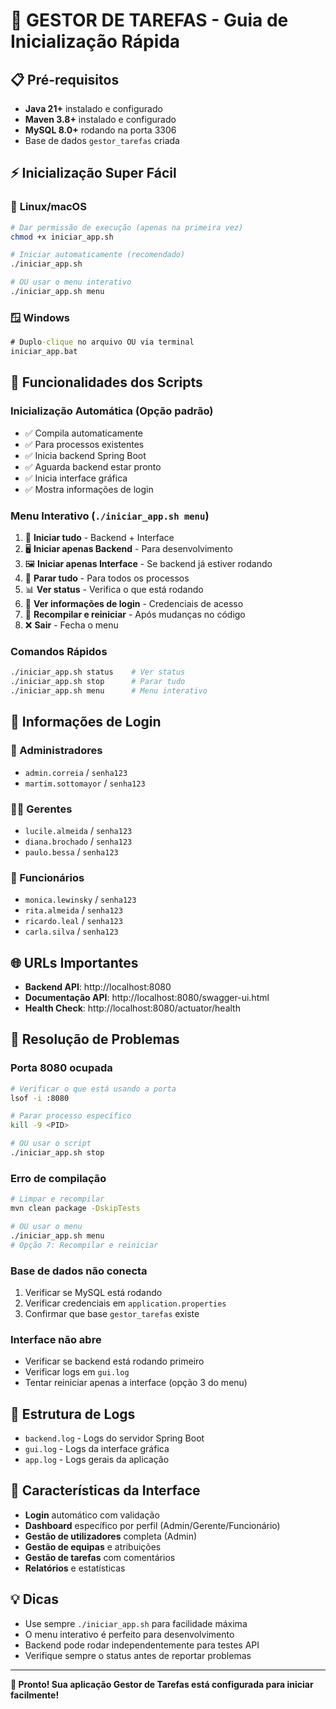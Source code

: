# 🚀 GESTOR DE TAREFAS - Guia de Inicialização Rápida

## 📋 Pré-requisitos
- **Java 21+** instalado e configurado
- **Maven 3.8+** instalado e configurado  
- **MySQL 8.0+** rodando na porta 3306
- Base de dados `gestor_tarefas` criada

## ⚡ Inicialização Super Fácil

### 🐧 **Linux/macOS**
```bash
# Dar permissão de execução (apenas na primeira vez)
chmod +x iniciar_app.sh

# Iniciar automaticamente (recomendado)
./iniciar_app.sh

# OU usar o menu interativo
./iniciar_app.sh menu
```

### 🪟 **Windows**
```cmd
# Duplo-clique no arquivo OU via terminal
iniciar_app.bat
```

## 🎯 **Funcionalidades dos Scripts**

### **Inicialização Automática** (Opção padrão)
- ✅ Compila automaticamente
- ✅ Para processos existentes  
- ✅ Inicia backend Spring Boot
- ✅ Aguarda backend estar pronto
- ✅ Inicia interface gráfica
- ✅ Mostra informações de login

### **Menu Interativo** (`./iniciar_app.sh menu`)
1. 🚀 **Iniciar tudo** - Backend + Interface
2. 🖥️ **Iniciar apenas Backend** - Para desenvolvimento
3. 🖼️ **Iniciar apenas Interface** - Se backend já estiver rodando
4. 🛑 **Parar tudo** - Para todos os processos
5. 📊 **Ver status** - Verifica o que está rodando
6. 👤 **Ver informações de login** - Credenciais de acesso
7. 🔄 **Recompilar e reiniciar** - Após mudanças no código
8. ❌ **Sair** - Fecha o menu

### **Comandos Rápidos**
```bash
./iniciar_app.sh status    # Ver status
./iniciar_app.sh stop      # Parar tudo
./iniciar_app.sh menu      # Menu interativo
```

## 👤 **Informações de Login**

### **👑 Administradores**
- `admin.correia` / `senha123`
- `martim.sottomayor` / `senha123`

### **👨‍💼 Gerentes** 
- `lucile.almeida` / `senha123`
- `diana.brochado` / `senha123`
- `paulo.bessa` / `senha123`

### **👥 Funcionários**
- `monica.lewinsky` / `senha123`
- `rita.almeida` / `senha123`
- `ricardo.leal` / `senha123`
- `carla.silva` / `senha123`

## 🌐 **URLs Importantes**
- **Backend API**: http://localhost:8080
- **Documentação API**: http://localhost:8080/swagger-ui.html
- **Health Check**: http://localhost:8080/actuator/health

## 🔧 **Resolução de Problemas**

### **Porta 8080 ocupada**
```bash
# Verificar o que está usando a porta
lsof -i :8080

# Parar processo específico
kill -9 <PID>

# OU usar o script
./iniciar_app.sh stop
```

### **Erro de compilação**
```bash
# Limpar e recompilar
mvn clean package -DskipTests

# OU usar o menu
./iniciar_app.sh menu
# Opção 7: Recompilar e reiniciar
```

### **Base de dados não conecta**
1. Verificar se MySQL está rodando
2. Verificar credenciais em `application.properties`
3. Confirmar que base `gestor_tarefas` existe

### **Interface não abre**
- Verificar se backend está rodando primeiro
- Verificar logs em `gui.log`
- Tentar reiniciar apenas a interface (opção 3 do menu)

## 📁 **Estrutura de Logs**
- `backend.log` - Logs do servidor Spring Boot
- `gui.log` - Logs da interface gráfica
- `app.log` - Logs gerais da aplicação

## 🎨 **Características da Interface**
- **Login** automático com validação
- **Dashboard** específico por perfil (Admin/Gerente/Funcionário)
- **Gestão de utilizadores** completa (Admin)
- **Gestão de equipas** e atribuições
- **Gestão de tarefas** com comentários
- **Relatórios** e estatísticas

## 💡 **Dicas**
- Use sempre `./iniciar_app.sh` para facilidade máxima
- O menu interativo é perfeito para desenvolvimento
- Backend pode rodar independentemente para testes API
- Verifique sempre o status antes de reportar problemas

---
**🎉 Pronto! Sua aplicação Gestor de Tarefas está configurada para iniciar facilmente!**